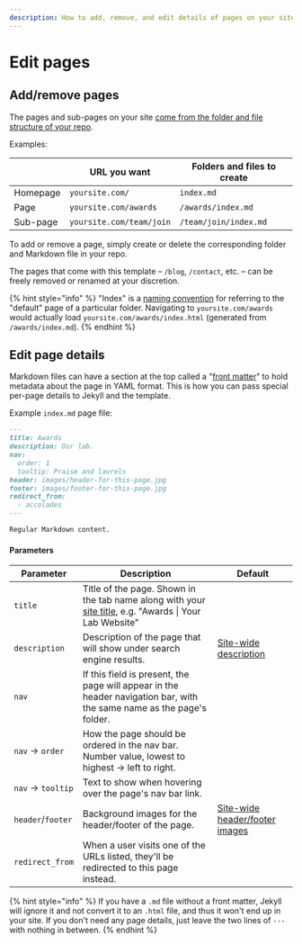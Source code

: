 ```yaml
---
description: How to add, remove, and edit details of pages on your site
---
```


# Edit pages

## Add/remove pages

The pages and sub-pages on your site [come from the folder and file structure of your repo](https://jekyllrb.com/docs/structure/).

Examples:

|          | URL you want             | Folders and files to create |
| -------- | ------------------------ | --------------------------- |
| Homepage | `yoursite.com/`          | `index.md`                  |
| Page     | `yoursite.com/awards`    | `/awards/index.md`          |
| Sub-page | `yoursite.com/team/join` | `/team/join/index.md`       |

To add or remove a page, simply create or delete the corresponding folder and Markdown file in your repo.

The pages that come with this template – `/blog`, `/contact`, etc. – can be freely removed or renamed at your discretion.

{% hint style="info" %}
"Index" is a [naming convention](https://stackoverflow.com/questions/32408259/why-do-people-name-their-files-index-html) for referring to the "default" page of a particular folder. Navigating to `yoursite.com/awards` would actually load `yoursite.com/awards/index.html` (generated from `/awards/index.md`).
{% endhint %}

## **Edit page details**

Markdown files can have a section at the top called a "[front matter](https://assemble.io/docs/YAML-front-matter.html)" to hold metadata about the page in YAML format. This is how you can pass special per-page details to Jekyll and the template.

Example `index.md` page file:

```markdown
---
title: Awards
description: Our lab.
nav:
  order: 1
  tooltip: Praise and laurels
header: images/header-for-this-page.jpg
footer: images/footer-for-this-page.jpg
redirect_from:
  - accolades
---

Regular Markdown content.
```

#### Parameters

| Parameter          | Description                                                                                                                      | Default                                                  |
| ------------------ | -------------------------------------------------------------------------------------------------------------------------------- | -------------------------------------------------------- |
| `title`            | Title of the page. Shown in the tab name along with your [site title](configure-your-site.md), e.g. "Awards \| Your Lab Website" |                                                          |
| `description`      | Description of the page that will show under search engine results.                                                              | [Site-wide description](configure-your-site.md)          |
| `nav`              | If this field is present, the page will appear in the header navigation bar, with the same name as the page's folder.            |                                                          |
| `nav` -> `order`   | How the page should be ordered in the nav bar. Number value, lowest to highest -> left to right.                                 |                                                          |
| `nav` -> `tooltip` | Text to show when hovering over the page's nav bar link.                                                                         |                                                          |
| `header`/`footer`  | Background images for the header/footer of the page.                                                                             | [Site-wide header/footer images](configure-your-site.md) |
| `redirect_from`    | When a user visits one of the URLs listed, they'll be redirected to this page instead.                                           |                                                          |

{% hint style="info" %}
If you have a `.md` file without a front matter, Jekyll will ignore it and not convert it to an `.html` file, and thus it won't end up in your site. If you don't need any page details, just leave the two lines of `---` with nothing in between.
{% endhint %}
